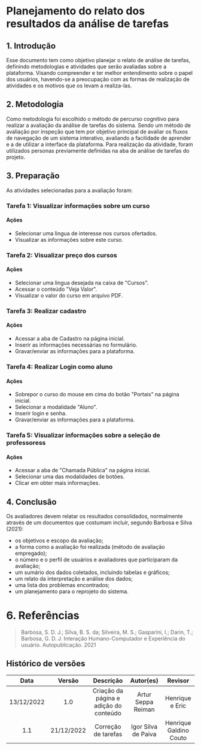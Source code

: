 # Planejamento do relato dos resultados da análise de tarefas

## 1. Introdução

Esse documento tem como objetivo planejar o relato de análise de tarefas, definindo metodologias e atividades que serão avaliadas sobre a plataforma. Visando compreender e ter melhor entendimento sobre o papel dos usuários, havendo-se a preocupação com as formas de realização de atividades e os motivos que os levam a realiza-las.

## 2. Metodologia

Como metodologia foi escolhido o método de percurso cognitivo para realizar a avaliação da análise de tarefas do sistema. Sendo um método de avaliação por inspeção que tem por objetivo principal de avaliar os fluxos de navegação de um sistema interativo, avaliando a facilidade de aprender e a de utilizar a interface da plataforma. Para realização da atividade, foram utilizados personas previamente definidas na aba de análise de tarefas do projeto.

## 3. Preparação

As atividades selecionadas para a avaliação foram:


### Tarefa 1: Visualizar informações sobre um curso

#### Ações
 - Selecionar uma lingua de interesse nos cursos ofertados.
 - Visualizar as informações sobre este curso.

### Tarefa 2:  Visualizar preço dos cursos

#### Ações
- Selecionar uma lingua desejada na caixa de "Cursos".
- Acessar o conteúdo "Veja Valor".
- Visualizar o valor do curso em arquivo PDF.

### Tarefa 3: Realizar cadastro

#### Ações

- Acessar a aba de Cadastro na página inicial.
- Inserir as informações necessárias no formulário.
- Gravar/enviar as informações para a plataforma.

### Tarefa 4: Realizar Login como aluno

#### Ações

- Sobrepor o curso do mouse em cima do botão "Portais" na página inicial.
- Selecionar a modalidade "Aluno".
- Inserir login e senha.
- Gravar/enviar as informações para a plataforma.

### Tarefa 5: Visualizar informações sobre a seleção de professoress

#### Ações

- Acessar a aba de "Chamada Pública" na página inicial.
- Selecionar uma das modalidades de botões.
- Clicar em obter mais informações.

## 4. Conclusão

Os avaliadores devem relatar os resultados consolidados, normalmente através de um documentos que costumam incluir, segundo Barbosa e Silva (2021):

- os objetivos e escopo da avaliação;
- a forma como a avaliação foi realizada (método de avaliação empregado);
- o número e o perfil de usuários e avaliadores que participaram da avaliação;
- um sumário dos dados coletados, incluindo tabelas e gráficos;
- um relato da interpretação e análise dos dados;
- uma lista dos problemas encontrados;
- um planejamento para o reprojeto do sistema.

# 6. Referências
> Barbosa, S. D. J.; Silva, B. S. da; Silveira, M. S.; Gasparini, I.; Darin, T.; Barbosa, G. D. J. Interação Humano-Computador e Experiência do usuário. Autopublicação. 2021

## Histórico de versões
|    Data    | Versão |               Descrição                |     Autor(es)      |     Revisor     |
| :--------: | :----: | :------------------------------------: | :----------------: | :-------------: |
| 13/12/2022 |  1.0   | Criação da página e adição do conteúdo | Artur Seppa Reiman | Henrique e Eric |
| 1.1    | 21/12/2022 | Correção de tarefas      | Igor Silva de Paiva    | Henrique Galdino Couto